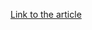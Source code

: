 [Link to the article](https://cybersecuritynews.com/microsoft-teams-customize-banner-notification/)

